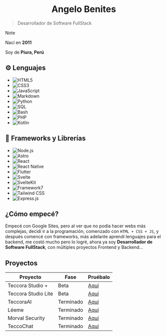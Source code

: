 <h1 align="center">Angelo Benites</h1>

> Desarrollador de Software FullStack


> [!NOTE]
> Nací en **2011**
>
> Soy de **Piura, Perú**



## ⚙️ Lenguajes

- ![HTML5](https://img.shields.io/badge/HTML5-E34F26?logo=html5&logoColor=white)  
- ![CSS3](https://img.shields.io/badge/CSS3-1572B6?logo=css3&logoColor=white)  
- ![JavaScript](https://img.shields.io/badge/JavaScript-F7DF1E?logo=javascript&logoColor=black)  
- ![Markdown](https://img.shields.io/badge/Markdown-000000?logo=markdown&logoColor=white)  
- ![Python](https://img.shields.io/badge/Python-3776AB?logo=python&logoColor=white)  
- ![SQL](https://img.shields.io/badge/SQL-003B57?logo=postgresql&logoColor=white)  
- ![Bash](https://img.shields.io/badge/Bash-121011?logo=gnubash&logoColor=white)  
- ![PHP](https://img.shields.io/badge/PHP-777BB4?logo=php&logoColor=white)  
- ![Kotlin](https://img.shields.io/badge/Kotlin-7F52FF?logo=kotlin&logoColor=white)

## 🧰 Frameworks y Librerías

- ![Node.js](https://img.shields.io/badge/Node.js-339933?logo=nodedotjs&logoColor=white)  
- ![Astro](https://img.shields.io/badge/Astro-000000?logo=astro&logoColor=white)  
- ![React](https://img.shields.io/badge/React-20232A?logo=react&logoColor=61DAFB)  
- ![React Native](https://img.shields.io/badge/React%20Native-20232A?logo=react&logoColor=61DAFB)  
- ![Flutter](https://img.shields.io/badge/Flutter-02569B?logo=flutter&logoColor=white)  
- ![Svelte](https://img.shields.io/badge/Svelte-FF3E00?logo=svelte&logoColor=white)  
- ![SvelteKit](https://img.shields.io/badge/SvelteKit-000000?logo=svelte&logoColor=white)  
- ![Framework7](https://img.shields.io/badge/Framework7-EF2D5E?logo=framework7&logoColor=white)  
- ![Tailwind CSS](https://img.shields.io/badge/Tailwind%20CSS-06B6D4?logo=tailwindcss&logoColor=white)  
- ![Express.js](https://img.shields.io/badge/Express.js-000000?logo=express&logoColor=white)

## ¿Cómo empecé? 

Empecé con Google Sites, pero al ver que no podía hacer webs más complejas, decidí ir a la programación, comenzado con ```HTML + CSS + JS```, y después comencé con frameworks, más adelante aprendí lenguajes para el backend, me costó mucho pero lo logré, ahora ya soy **Desarrollador de Software FullStack**, con múltiples proyectos Frontend y Backend...  


## Proyectos


| Proyecto | Fase | Pruébalo |
-----------|------|----------|
| Teccora Studio + | Beta | [Aquí](https://teccora-studio-plus.pages.dev)|
| Teccora Studio Lite | Beta | [Aquí](https://teccora-studio-lite.pages.dev)|
| TeccoraAI | Terminado | [Aquí](https://teccora-ai.pages.dev)|
| Léeme | Terminado | [Aquí](https://leeme.pages.dev)|
| Morval Security | Terminado | [Aquí](https://morval-security.pages.dev)|
| TeccoChat | Terminado | [Aquí](https://tecco-chat.pages.dev)|

